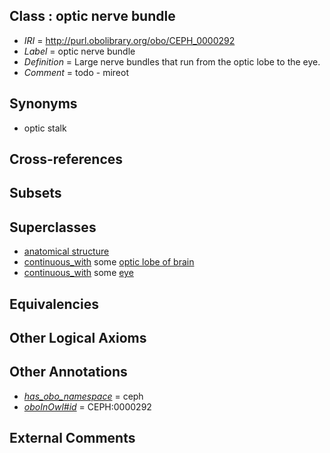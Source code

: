 
## Class : optic nerve bundle

 * *IRI* = http://purl.obolibrary.org/obo/CEPH_0000292
 * *Label* = optic nerve bundle
 * *Definition* = Large nerve bundles that run from the optic lobe to the eye.
 * *Comment* = todo - mireot

## Synonyms

 * optic stalk

## Cross-references


## Subsets


## Superclasses

 * [anatomical structure](../../UBERON/61/UBERON_0000061.md)
 * [continuous_with](../../ceph#continuous/th/ceph#continuous_with.md) some [optic lobe of brain](../../CEPH/87/CEPH_0000187.md)
 * [continuous_with](../../ceph#continuous/th/ceph#continuous_with.md) some [eye](../../UBERON/70/UBERON_0000970.md)

## Equivalencies


## Other Logical Axioms


## Other Annotations

 * *[has_obo_namespace](../../ce/oboInOwl#hasOBONamespace.md)* = ceph
 * *[oboInOwl#id](../../id/oboInOwl#id.md)* = CEPH:0000292

## External Comments

